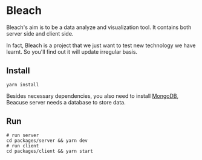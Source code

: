 # Bleach

Bleach's aim is to be a data analyze and visualization tool. It contains both server side and client side.

In fact, Bleach is a project that we just want to test new technology we have learnt. So you'll find out it will update irregular basis.

## Install

```shell
yarn install
```

Besides necessary dependencies, you also need to install [MongoDB](https://www.mongodb.com/), Beacuse server needs a database to store data.

## Run

```shell
# run server
cd packages/server && yarn dev
# run client
cd packages/client && yarn start
```